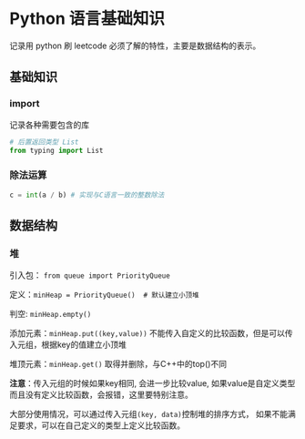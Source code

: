# Python 语言基础知识

记录用 python 刷 leetcode 必须了解的特性，主要是数据结构的表示。

## 基础知识

### import

记录各种需要包含的库

```python
# 后置返回类型 List
from typing import List
```

### 除法运算

```python
c = int(a / b) # 实现与C语言一致的整数除法
```

## 数据结构

### 堆

引入包： `from queue import PriorityQueue`

定义：`minHeap = PriorityQueue()  # 默认建立小顶堆`

判空: `minHeap.empty()`

添加元素：`minHeap.put((key,value))`
不能传入自定义的比较函数，但是可以传入元组，根据key的值建立小顶堆

堆顶元素：`minHeap.get()` 取得并删除，与C++中的top()不同

**注意**：传入元组的时候如果key相同, 会进一步比较value, 如果value是自定义类型而且没有定义比较函数，会报错，这里要特别注意。

大部分使用情况，可以通过传入元组`(key, data)`控制堆的排序方式， 如果不能满足要求，可以在自己定义的类型上定义比较函数。